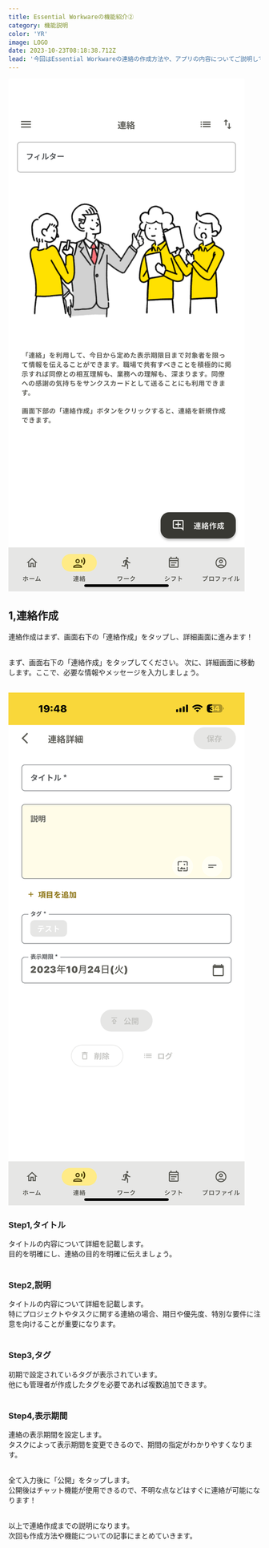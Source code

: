 ```yaml
---
title: Essential Workwareの機能紹介②
category: 機能説明
color: 'YR'
image: LOGO
date: 2023-10-23T08:18:38.712Z
lead: '今回はEssential Workwareの連絡の作成方法や、アプリの内容についてご説明していきます。'
---
```

<link href="markdoum.css" rel="stylesheet"></link>

![Image](./image/image0.png)

## 1,連絡作成
連絡作成はまず、画面右下の「連絡作成」をタップし、詳細画面に進みます！<br>
<br>

まず、画面右下の「連絡作成」をタップしてください。
次に、詳細画面に移動します。ここで、必要な情報やメッセージを入力しましょう。<br>
<br>

![Image](./image/image1.png)

### Step1,タイトル
タイトルの内容について詳細を記載します。<br>
目的を明確にし、連絡の目的を明確に伝えましょう。<br>
<br>

### Step2,説明
タイトルの内容について詳細を記載します。<br>
特にプロジェクトやタスクに関する連絡の場合、期日や優先度、特別な要件に注意を向けることが重要になります。<br>
<br>

### Step3,タグ
初期で設定されているタグが表示されています。<br>
他にも管理者が作成したタグを必要であれば複数追加できます。<br>
<br>

### Step4,表示期間
連絡の表示期間を設定します。<br>
タスクによって表示期間を変更できるので、期間の指定がわかりやすくなります。<br>
<br>

全て入力後に「公開」をタップします。<br>
公開後はチャット機能が使用できるので、不明な点などはすぐに連絡が可能になります！<br>
<br>

以上で連絡作成までの説明になります。<br>
次回も作成方法や機能についての記事にまとめていきます。

